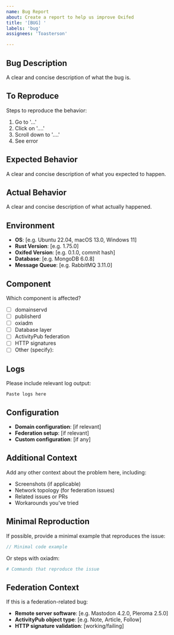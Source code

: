 ```yaml
---
name: Bug Report
about: Create a report to help us improve Oxifed
title: '[BUG] '
labels: 'bug'
assignees: 'Toasterson'

---
```


## Bug Description
A clear and concise description of what the bug is.

## To Reproduce
Steps to reproduce the behavior:
1. Go to '...'
2. Click on '....'
3. Scroll down to '....'
4. See error

## Expected Behavior
A clear and concise description of what you expected to happen.

## Actual Behavior
A clear and concise description of what actually happened.

## Environment
- **OS**: [e.g. Ubuntu 22.04, macOS 13.0, Windows 11]
- **Rust Version**: [e.g. 1.75.0]
- **Oxifed Version**: [e.g. 0.1.0, commit hash]
- **Database**: [e.g. MongoDB 6.0.8]
- **Message Queue**: [e.g. RabbitMQ 3.11.0]

## Component
Which component is affected?
- [ ] domainservd
- [ ] publisherd
- [ ] oxiadm
- [ ] Database layer
- [ ] ActivityPub federation
- [ ] HTTP signatures
- [ ] Other (specify):

## Logs
Please include relevant log output:

```
Paste logs here
```

## Configuration
- **Domain configuration**: [if relevant]
- **Federation setup**: [if relevant]
- **Custom configuration**: [if any]

## Additional Context
Add any other context about the problem here, including:
- Screenshots (if applicable)
- Network topology (for federation issues)
- Related issues or PRs
- Workarounds you've tried

## Minimal Reproduction
If possible, provide a minimal example that reproduces the issue:

```rust
// Minimal code example
```

Or steps with oxiadm:
```bash
# Commands that reproduce the issue
```

## Federation Context
If this is a federation-related bug:
- **Remote server software**: [e.g. Mastodon 4.2.0, Pleroma 2.5.0]
- **ActivityPub object type**: [e.g. Note, Article, Follow]
- **HTTP signature validation**: [working/failing]
